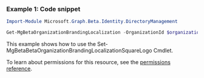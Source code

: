 ### Example 1: Code snippet

```powershellImport-Module Microsoft.Graph.Beta.Identity.DirectoryManagement

Get-MgBetaOrganizationBrandingLocalization -OrganizationId $organizationId
```
This example shows how to use the Set-MgBetaBetaOrganizationBrandingLocalizationSquareLogo Cmdlet.
To learn about permissions for this resource, see the [permissions reference](/graph/permissions-reference).

